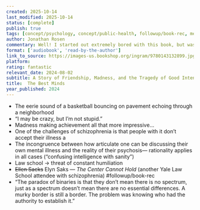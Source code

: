 ```yaml
---
created: 2025-10-14
last_modified: 2025-10-14
status: [complete]
publish: true
tags: [concept/psychology, concept/public-health, followup/book-rec, media/nonfiction/autobiography, type/notes]
author: Jonathan Rosen
commentary: Well! I started out extremely bored with this book, but was completely engaged by the 1/3 mark. Rosen writes about schizophrenia as it affects the suffering individual, their friends and family, and societal as a whole with admirable empathy’s and curiosity. I’ve thought a lot about the difficult decisions surrounding involuntary treatment for mental illness given my personal history with the pandemic subject, and Rosen articulates so many of the tensions between respecting someone’s independence / autonomy and preventing harm to themselves and others. I particularly resonated (sometimes uncomfortably) with the discussion of the specific challenges that arise when someone with a serious mental illness is outwardly “high-functioning,” and able to intellectualize their own pathology while internally drowning in their own mind — and the subsequent crisis when the facade breaks down. While I don’t have familiarity with schizophrenia, my own demons are similarly characterized by anosognosia— the belief that one is not ill — and my ongoing pursuits of higher education with a mental disability mirrored many of the experiences that Rosen explains his friend had at Yale Law School. I have lots more to think about with this book!
format: ['audiobook', 'read-by-the-author']
link_to_source: https://images-us.bookshop.org/ingram/9780143132899.jpg?v=886644f5992ab920f92779c6c5374c58
platform: 
rating: fantastic
relevant_date: 2024-08-02
subtitle: A Story of Friendship, Madness, and the Tragedy of Good Intentions
title:  The Best Minds
year_published: 2024
---
```


- The eerie sound of a basketball bouncing on pavement echoing through a neighborhood
- “I may be crazy, but I’m not stupid.”
- Madness making achievement all that more impressive…
- One of the challenges of schizophrenia is that people with it don’t accept their illness a
- The incongruence between how articulate one can be discussing their own mental illness and the reality of their psychosis— rationality applies in all cases (“confusing intelligence with sanity”)
- Law school → threat of constant humiliation
- ~~Ellen Sacks~~ Elyn Saks — *The Center Cannot Hold* (another Yale Law School attendee with schizophrenia) #followup/book-rec
- “The paradox of binaries is that they don’t mean there is no spectrum, just as a spectrum doesn’t mean there are no essential differences. A murky border is still a border. The problem was knowing who had the authority to establish it.”